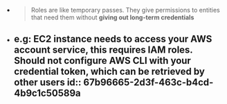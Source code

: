 - > Roles are like temporary passes. They give permissions to entities that need them without **giving out long-term credentials**
- e.g: EC2 instance needs to **access your AWS account service**, this requires IAM roles. Should not configure AWS CLI with your **credential** token, which can be retrieved by other users
  id:: 67b96665-2d3f-463c-b4cd-4b9c1c50589a
	-